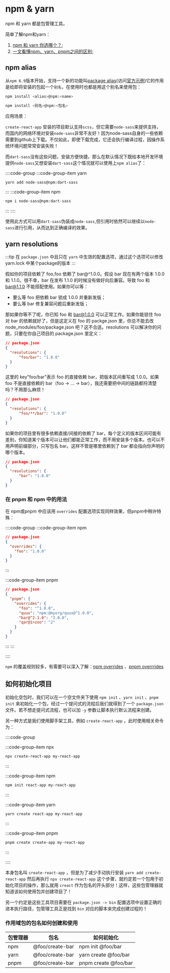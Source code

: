# npm & yarn

npm 和 yarn 都是包管理工具。

简单了解npm和yarn：

1. [npm 和 yarn 你选哪个？](https://zhuanlan.zhihu.com/p/99186425);
2. [一文看懂npm、yarn、pnpm之间的区别](https://zhuanlan.zhihu.com/p/37653878);

## npm alias

从`npm 6.9`版本开始，支持一个新的功能叫[package alias](https://dev.to/abdelrahmanahmed/package-alias-name-using-npm-yarn-d9p)(访问[官方示例](https://docs.npmjs.com/cli/v7/commands/npm-install#synopsis))它的作用是给即将安装的包起一个`别名`，在使用时也都是用这个别名来使用包：

```bash
npm install <alias>@npm:<name>

npm install <别名>@npm:<包名>
```

应用场景：

`create-react-app` 安装的项目默认支持`scss`，但它需要`node-sass`来提供支持，而国内的网络环境对安装`node-sass`非常不友好！因为node-sass自身的一些依赖需要到github上下载。不仅如此，即使下载完成，它还会执行编译过程，因操作系统环境问题常常安装失败！

而`dart-sass`没有这些问题，安装方便快捷。那么在默认情况下既给本地开发环境提供`node-sass`又想安装`dart-sass`这个情况就可以使用上`npm alias`了：

::::code-group
:::code-group-item yarn

```bash
yarn add node-sass@npm:dart-sass
```

:::
:::code-group-item npm

```bash
npm i node-sass@npm:dart-sass
```

:::
::::

使用此方式可以用`dart-sass`伪装成`node-sass`,但引用时依然可以继续以`node-sass`进行引用，从而达到正确编译的效果。

## yarn resolutions

:::tip
在 `package.json` 中且只在 `yarn` 中生效的配置选项，通过这个选项可以修改 yarn.lock 中某个package的版本
:::

假如你的项目依赖了 foo,foo 依赖了 bar@^1.0.0。假设 bar 现在有两个版本 1.0.0 和 1.1.0。很不幸，bar 在发布 1.1.0 的时候没有做好向后兼容。导致 foo 和 bar@1.1.0 不能搭配使用。如果你可以等：

- 要么等 foo 把依赖 bar 锁成 1.0.0 并重新发版；
- 要么等 bar 修复兼容问题后重新发版；

那如果你等不了呢，你已知 foo 和 bar@1.0.0 可以正常工作。如果你能锁住 foo 对 bar 的依赖就好了，但是这定义在 foo 的 packge.json 里，你总不能去改 node_modules/foo/package.json 吧？这不合适。resolutions 可以解决你的问题，只要在你自己项目的 package.json 里定义：

```json
// package.json
{
  "resolutions": {
      "foo/bar": "1.0.0"
  }
}
```

这里的 key"foo/bar"表示 foo 的直接依赖 bar，把版本区间重写成 1.0.0。如果 foo 不是直接依赖的 bar（foo -> ... -> bar），我还需要把中间的链路都捋清楚吗？不用那么麻烦！

```json
// package.json
{
  "resolutions": {
      "foo/**/bar": "1.0.0"
  }
}
```

如果你的项目里有很多依赖直接/间接的依赖了 bar，每个定义的版本区间可能有差别，你知道某个版本可以让他们都能正常工作，而不用安装多个版本。也可以不用声明前缀部分，只写包名 bar。这样不管是哪里依赖到了 bar 都会指向你声明的哪个版本。

```json
// package.json
{
  "resolutions": {
      "bar": "1.0.0"  
  }
}
```

### 在 pnpm 和 npm 中的用法

在 npm或pnpm 中应该用 `overrides` 配置选项实现同样效果，但pnpm中稍许特殊：

::::code-group
:::code-group-item npm

```json
// package.json
{
  "overrides": {
    "foo": "1.0.0"
  }
}
```

:::

:::code-group-item pnpm

```json
// package.json
{
  "pnpm": {
    "overrides": {
      "foo": "^1.0.0",
      "quux": "npm:@myorg/quux@^1.0.0",
      "bar@^2.1.0": "3.0.0",
      "qar@1>zoo": "2"
    }
  }
}
```

:::
:::

::::

`npm` 的覆盖规则较多，有需要可以深入了解：[npm overrides](https://docs.npmjs.com/cli/v8/configuring-npm/package-json#overrides) 、[pnpm overrrides](https://pnpm.io/zh/package_json#pnpmoverrides)

## 如何初始化项目

初始化空包时，我们可以在一个空文件夹下使用 `npm init` 、`yarn init` 、`pnpm init` 来初始化一个包，经过一个提问式的流程后我们就得到了一个 `package.json` 文件。若不想走提问式流程，也可以加 `-y` 参数让脚本执行默认流程来创建。

另一种方式是我们使用脚手架工具，例如 `create-react-app` ，此时使用相关命令为：

::::code-group

:::code-group-item npx

```bash
npx create-react-app my-react-app
```

:::

:::code-group-item npm

```bash
npm init react-app my-react-app
```

:::

:::code-group-item yarn

```bash
yarn create react-app my-react-app
```

:::

:::code-group-item pnpm

```bash
pnpm create create-app my-react-app
```

:::

::::

本身包名叫 `create-react-app` ，但是为了减少手动执行安装 `yarn add create-react-app` 然后再执行 `npx create-react-app` 这个步骤，就约定若一个包用于初始化项目的操作，那么就用 `creact` 作为包名的开头部分！这样，这些包管理器就知道该如何使用包并创建项目了！

另一个约定是这些工具项目需要在 `package.json -> bin` 配置选项中设置正确的进本执行路径，包管理工具正是找到 `bin` 对应的脚本来完成创建过程的！

### 作用域包的包名如何创建和使用

|包管理器|包名|如何初始化|
|-|-|-|
|npm|@foo/create-bar|npm init @foo/bar|
|yarn|@foo/create-bar|yarn create @foo/bar|
|pnpm|@foo/create-bar|pnpm create @foo/bar|
